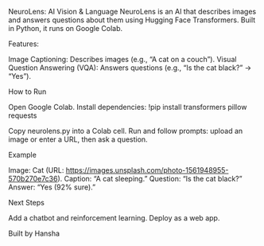 NeuroLens: AI Vision & Language
NeuroLens is an AI that describes images and answers questions about them using Hugging Face Transformers. Built in Python, it runs on Google Colab.

Features:

Image Captioning: Describes images (e.g., “A cat on a couch”).
Visual Question Answering (VQA): Answers questions (e.g., “Is the cat black?” → “Yes”).

How to Run

Open Google Colab.
Install dependencies:
!pip install transformers pillow requests


Copy neurolens.py into a Colab cell.
Run and follow prompts: upload an image or enter a URL, then ask a question.

Example

Image: Cat (URL: https://images.unsplash.com/photo-1561948955-570b270e7c36).
Caption: “A cat sleeping.”
Question: “Is the cat black?”
Answer: “Yes (92% sure).”

Next Steps

Add a chatbot and reinforcement learning.
Deploy as a web app.

Built by Hansha
